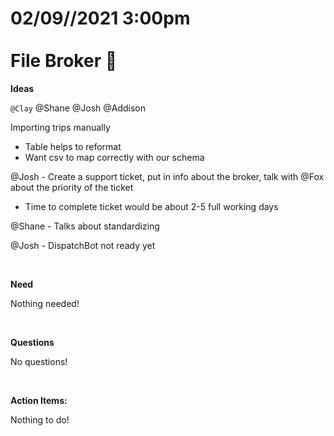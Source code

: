 # **02/09//2021 3:00pm <br> <br> File Broker 🧐**


**Ideas**

`@Clay` @Shane @Josh @Addison

Importing trips manually
  * Table helps to reformat
  * Want csv to map correctly with our schema

@Josh - Create a support ticket, put in info about the broker, talk with @Fox about the priority of the ticket
  * Time to complete ticket would be about 2-5 full working days

@Shane - Talks about standardizing 

@Josh - DispatchBot not ready yet

&nbsp;

**Need**

Nothing needed!

&nbsp;

**Questions**

No questions!

&nbsp;

**Action Items:** 

Nothing to do!